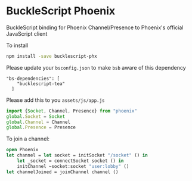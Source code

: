 # BuckleScript Phoenix
BuckleScript binding for Phoenix Channel/Presence to Phoenix's official JavaScript client

To install
```bash
npm install -save bucklescript-phx
```

Please update your `bsconfig.json` to make `bsb` aware of this dependency
```
"bs-dependencies": [
    "bucklescript-tea"
  ]
```

Please add this to you `assets/js/app.js`
```javascript
import {Socket, Channel, Presence} from "phoenix"
global.Socket = Socket
global.Channel = Channel
global.Presence = Presence
```

To join a channel:
```ocaml
open Phoenix
let channel = let socket = initSocket "/socket" () in
    let _socket = connectSocket socket () in
    initChannel ~socket:socket "user:lobby" ()
let channelJoined = joinChannel channel ()
```
